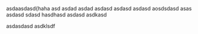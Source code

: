 asdaasdasd{haha
asd
asdad
asdad
asdasd
asdasd
asdasd
aosdsdasd
asas
asdasd
sdasd
hasdhasd
asdasd
asdkasd

asdasdasd
asdklsdf
